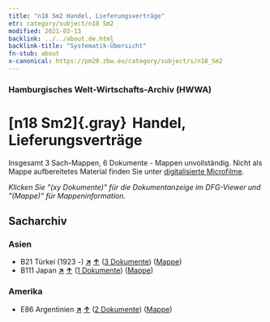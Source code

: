 ```yaml
---
title: "n18 Sm2 Handel, Lieferungsverträge"
etr: category/subject/n18 Sm2
modified: 2021-03-13
backlink: ../../about.de.html
backlink-title: "Systematik-Übersicht"
fn-stub: about
x-canonical: https://pm20.zbw.eu/category/subject/s/n18_Sm2
---
```


### Hamburgisches Welt-Wirtschafts-Archiv (HWWA)
# [n18 Sm2]{.gray}&#8201; Handel, Lieferungsverträge&#160; 




Insgesamt 3 Sach-Mappen, 6 Dokumente - Mappen unvollständig.
Nicht als Mappe aufbereitetes Material finden Sie unter [digitalisierte Microfilme](/film/h1_sh.de.html).

_Klicken Sie "(xy Dokumente)" für die Dokumentanzeige im DFG-Viewer und "(Mappe)" für Mappeninformation._

## Sacharchiv




### Asien

- B21 Türkei (1923 -) [**&nearr;**](../../../geo/i/141111/about.de.html "Türkei (1923 -) (alle Mappen)") [**&uarr;**](../../../geo/about.de.html#B21 "Ländersystematik") (<a href="https://pm20.zbw.eu/dfgview/sh/141111,145264" title="über: Türkei (1923 -) : Handel, Lieferungsverträge" target="_blank">3 Dokumente</a>) ([Mappe](../../../../folder/sh/1411xx/141111/1452xx/145264/about.de.html))
- B111 Japan [**&nearr;**](../../../geo/i/141272/about.de.html "Japan (alle Mappen)") [**&uarr;**](../../../geo/about.de.html#B111 "Ländersystematik") (<a href="https://pm20.zbw.eu/dfgview/sh/141272,145264" title="über: Japan : Handel, Lieferungsverträge" target="_blank">1 Dokumente</a>) ([Mappe](../../../../folder/sh/1412xx/141272/1452xx/145264/about.de.html))

### Amerika

- E86 Argentinien [**&nearr;**](../../../geo/i/141692/about.de.html "Argentinien (alle Mappen)") [**&uarr;**](../../../geo/about.de.html#E86 "Ländersystematik") (<a href="https://pm20.zbw.eu/dfgview/sh/141692,145264" title="über: Argentinien : Handel, Lieferungsverträge" target="_blank">2 Dokumente</a>) ([Mappe](../../../../folder/sh/1416xx/141692/1452xx/145264/about.de.html))


